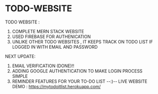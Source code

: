 # TODO-WEBSITE
TODO WEBSITE : 
1) COMPLETE MERN STACK WEBSITE 
2) USED FIREBASE FOR AUTHENICATION
3) UNLIKE OTHER TODO WEBSITES , IT KEEPS TRACK ON TODO LIST IF LOGGED IN WITH EMAIL AND PASSWORD

NEXT UPDATE:
1) EMAIL VERIFICATION   (DONE)!!
2) ADDING GOOGLE AUTHENTICATION TO MAKE LOGIN PROCESS SIMPLE 
3) REMINDER FEATURES FOR YOUR TO-DO LIST
           --:)--
LIVE WEBSITE DEMO : 
https://mytodoitlist.herokuapp.com/
